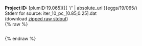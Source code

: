 **Project ID:** [plumID:19.065]({{ '/' | absolute_url }}eggs/19/065/)  
Stderr for source:  iter_10_pc_[0.85,0.25].dat   
(download [zipped raw stdout](iter_10_pc_[0.85,0.25].dat.plumed_master.stdout.txt.zip))  
{% raw %}
<pre>
</pre>
{% endraw %}
